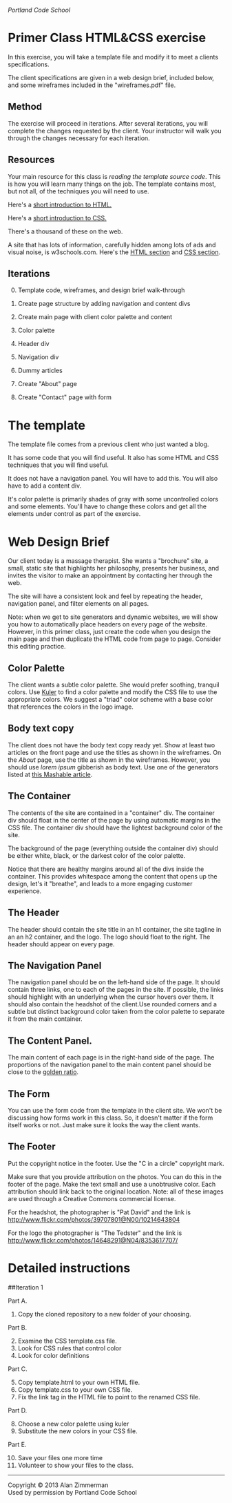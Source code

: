 *Portland Code School*
# Primer Class HTML&CSS exercise

In this exercise, you will take a template file and modify it to meet a clients specifications.

The client specifications are given in a web design brief, included below, and some wireframes included in the "wireframes.pdf" file.

## Method

The exercise will proceed in iterations. After several iterations, you will complete the changes requested by the client. Your instructor will walk you through the changes necessary for each iteration.

## Resources

Your main resource for this class is *reading the template source code*. This is how you will learn many things on the job. The template contains most, but not all, of the techniques you will need to use.

Here's a [short introduction to HTML.](https://developer.mozilla.org/en-US/docs/Web/Guide/HTML/Introduction)

Here's a [short introduction to CSS.](https://developer.mozilla.org/en-US/docs/Web/Guide/CSS/Getting_started)

There's a thousand of these on the web.

A site that has lots of information, carefully hidden among lots of ads and visual noise, is w3schools.com. Here's the [HTML section](http://www.w3schools.com/html/default.asp) and [CSS section](http://www.w3schools.com/css/default.asp).

## Iterations

0. Template code, wireframes, and design brief walk-through
0. Create page structure by adding navigation and content divs
0. Create main page with client color palette and content
  0. Color palette
  0. Header div
  0. Navigation div
  0. Dummy articles

0. Create "About" page
0. Create "Contact" page with form






# The template

The template file comes from a previous client who just wanted a blog. 

It has some code that you will find useful. It also has some HTML and CSS techniques that you will find useful.

It does not have a navigation panel. You will have to add this. You will also have to add a content div.

It's color palette is primarily shades of gray with some uncontrolled colors and some elements. You'll have to change these colors and get all the elements under control as part of the exercise.



# Web Design Brief

Our client today is a massage therapist. She wants a "brochure" site, a small, static site that highlights her philosophy, presents her business, and invites the visitor to make an appointment by contacting her through the web. 

The site will have a consistent look and feel by repeating the header, navigation panel, and filter elements on all pages.

Note: when we get to site generators and dynamic websites, we will show you how to automatically place headers on every page of the website. However, in this primer class, just create the code when you design the main page and then duplicate the HTML code from page to page. Consider this editing practice.


## Color Palette

The client wants a subtle color palette. She would prefer soothing, tranquil colors. Use [Kuler](https://kuler.adobe.com/create/color-wheel/) to find a color palette and modify the CSS file to use the appropriate colors. We suggest a "triad" color scheme with a base color that references the colors in the logo image.

## Body text copy

The client does not have the body text copy ready yet. Show at least two articles on the front page and use the titles as shown in the wireframes. On the *About* page, use the title as shown in the wireframes. However, you should use *lorem ipsum* gibberish as body text. Use one of the generators listed at [this Mashable article](http://mashable.com/2013/07/11/lorem-ipsum/).

## The Container

The contents of the site are contained in a "container" div. The container div should float in the center of the page by using automatic margins in the CSS file. The container div should have the lightest background color of the site.

The background of the page (everything outside the container div) should be either white, black, or the darkest color of the color palette. 

Notice that there are healthy margins around all of the divs inside the container. This provides whitespace among the content that opens up the design, let's it "breathe", and leads to a more engaging customer experience.

## The Header

The header should contain the site title in an h1 container, the site tagline in an an h2 container, and the logo. The logo should float to the right. The header should appear on every page.

## The Navigation Panel

The navigation panel should be on the left-hand side of the page. It should contain three links, one to each of the pages in the site. If possible, the links should highlight with an underlying when the cursor hovers over them. It should also contain the headshot of the client.Use rounded corners and a subtle but distinct background color taken from the color palette to separate it from the main container.

## The Content Panel.

The main content of each page is in the right-hand side of the page. The proportions of the navigation panel to the main content panel should be close to the [golden ratio](http://en.wikipedia.org/wiki/Golden_ratio).

## The Form

You can use the form code from the template in the client site. We won't be discussing how forms work in this class. So, it doesn't matter if the form itself works or not. Just make sure it looks the way the client wants.

## The Footer

Put the copyright notice in the footer. Use the "C in a circle" copyright mark.

Make sure that you provide attribution on the photos. You can do this in the footer of the page. Make the text small and use a unobtrusive color. Each attribution should link back to the original location. Note: all of these images are used through a Creative Commons commercial license.

For the headshot, the photographer is "Pat David" and the link is
http://www.flickr.com/photos/39707801@N00/10214643804

For the logo the photographer is "The Tedster" and the link is
http://www.flickr.com/photos/14648291@N04/8353617707/


# Detailed instructions

##Iteration 1

Part A.

1. Copy the cloned repository to a new folder of your choosing.

Part B.

2. Examine the CSS template.css file. 
3. Look for CSS rules that control color
4. Look for color definitions

Part C.

5. Copy template.html to your own HTML file.
6. Copy template.css to your own CSS file.
7. Fix the link tag in the HTML file to point to the renamed CSS file.

Part D.

8. Choose a new color palette using kuler
9. Substitute the new colors in your CSS file.

Part E.

10. Save your files one more time
11. Volunteer to show your files to the class.


<hr />
Copyright © 2013 Alan Zimmerman <br />
Used by permission by Portland Code School